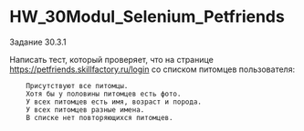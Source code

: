 # HW_30Modul_Selenium_Petfriends
Задание 30.3.1

Написать тест, который проверяет, что на странице https://petfriends.skillfactory.ru/login со списком питомцев пользователя:

        Присутствуют все питомцы.
        Хотя бы у половины питомцев есть фото.
        У всех питомцев есть имя, возраст и порода.
        У всех питомцев разные имена.
        В списке нет повторяющихся питомцев.
